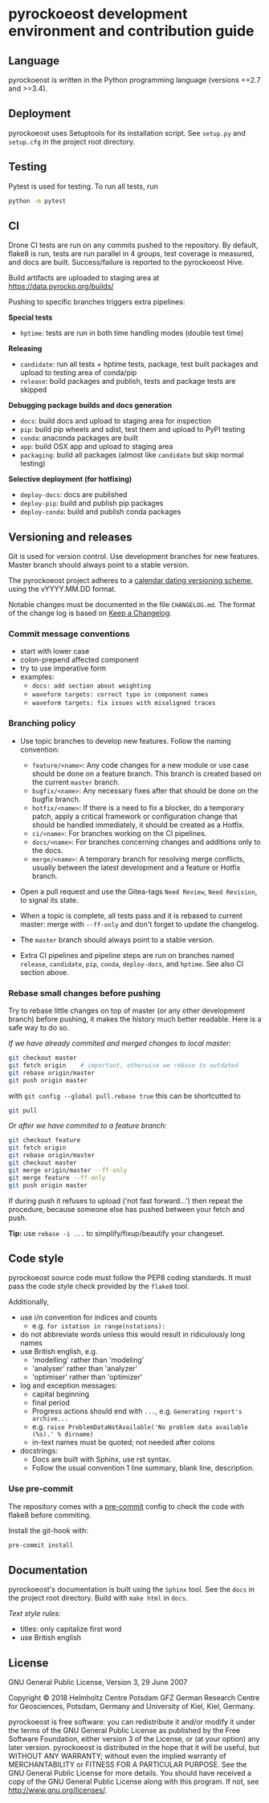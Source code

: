 # pyrockoeost development environment and contribution guide

## Language

pyrockoeost is written in the Python programming language (versions ==2.7 and >=3.4).

## Deployment

pyrockoeost uses Setuptools for its installation script. See `setup.py` and
`setup.cfg` in the project root directory.

## Testing

Pytest is used for testing. To run all tests, run

```sh
python -m pytest
```

## CI

Drone CI tests are run on any commits pushed to the repository. By default,
flake8 is run, tests are run parallel in 4 groups, test coverage is measured,
and docs are built. Success/failure is reported to the pyrockoeost Hive.

Build artifacts are uploaded to staging area at
https://data.pyrocko.org/builds/

Pushing to specific branches triggers extra pipelines:

**Special tests**

* `hptime`: tests are run in both time handling modes (double test time)

**Releasing**

* `candidate`: run all tests + hptime tests, package, test built packages
  and upload to testing area of conda/pip
* `release`: build packages and publish, tests and package tests are skipped

**Debugging package builds and docs generation**

* `docs`: build docs and upload to staging area for inspection
* `pip`: build pip wheels and sdist, test them and upload to PyPI testing
* `conda`: anaconda packages are built
* `app`: build OSX app and upload to staging area
* `packaging`: build all packages (almost like `candidate` but skip normal
  testing)

**Selective deployment (for hotfixing)**

* `deploy-docs`: docs are published
* `deploy-pip`: build and publish pip packages
* `deploy-conda`: build and publish conda packages

## Versioning and releases

Git is used for version control. Use development branches for new features.
Master branch should always point to a stable version.

The pyrockoeost project  adheres to a [calendar dating versioning scheme](https://calver.org/#scheme), using the vYYYY.MM.DD format.

Notable changes must be documented in the file `CHANGELOG.md`. The format of
the change log is based on [Keep a
Changelog](https://keepachangelog.com/en/1.0.0/).

### Commit message conventions

* start with lower case
* colon-prepend affected component
* try to use imperative form
* examples:
  - `docs: add section about weighting`
  - `waveform targets: correct typo in component names`
  - `waveform targets: fix issues with misaligned traces`

### Branching policy

* Use topic branches to develop new features. Follow the naming convention:
  - `feature/<name>`:
    Any code changes for a new module or use case should be done on a
    feature branch. This branch is created based on the current `master` branch.
  - `bugfix/<name>`:
    Any necessary fixes after that should be done on the bugfix branch.
  - `hotfix/<name>`:
    If there is a need to fix a blocker, do a temporary patch, apply a critical
    framework or configuration change that should be handled immediately,
    it should be created as a Hotfix.
  - `ci/<name>`:
    For branches working on the CI pipelines.
  - `docs/<name>`:
    For branches concerning changes and additions only to the docs.
  - `merge/<name>`:
    A temporary branch for resolving merge conflicts, usually between the
    latest development and a feature or Hotfix branch.

* Open a pull request and use the Gitea-tags `Need Review`, `Need Revision`, to
  signal its state.
* When a topic is complete, all tests pass and it is rebased to current master:
  merge with `--ff-only` and don't forget to update the changelog.
* The `master` branch should always point to a stable version.
* Extra CI pipelines and pipeline steps are run on branches named `release`,
  `candidate`, `pip`, `conda`, `deploy-docs`, and `hptime`. See also CI
  section above.

### Rebase small changes before pushing

Try to rebase little changes on top of master (or any other development branch)
before pushing, it makes the history much better readable. Here is a safe way
to do so.

*If we have already commited and merged changes to local master:*

```sh
git checkout master
git fetch origin    # important, otherwise we rebase to outdated
git rebase origin/master
git push origin master
```

with `git config --global pull.rebase true` this can be shortcutted to

```sh
git pull
```

*Or after we have commited to a feature branch:*

```sh
git checkout feature
git fetch origin
git rebase origin/master
git checkout master
git merge origin/master --ff-only
git merge feature --ff-only
git push origin master
```

If during push it refuses to upload ('not fast forward...') then repeat the
procedure, because someone else has pushed between your fetch and push.

**Tip:** use `rebase -i ...` to simplify/fixup/beautify your changeset.

## Code style

pyrockoeost source code must follow the PEP8 coding standards. It must pass the
code style check provided by the `flake8` tool.

Additionally,

* use i/n convention for indices and counts
  - e.g. `for istation in range(nstations):`
* do not abbreviate words unless this would result in ridiculously long names
* use British english, e.g.
  - 'modelling' rather than 'modeling'
  - 'analyser' rather than 'analyzer'
  - 'optimiser' rather than 'optimizer'
* log and exception messages:
  - capital beginning
  - final period
  - Progress actions should end with `...`, e.g. `Generating report's archive...`
  - e.g. `raise ProblemDataNotAvailable('No problem data available (%s).' % dirname)`
  - in-text names must be quoted; not needed after colons
* docstrings:
  - Docs are built with Sphinx, use rst syntax.
  - Follow the usual convention 1 line summary, blank line, description.

### Use pre-commit

The repository comes with a [pre-commit](https://pre-commit.com/) config to
check the code with flake8 before commiting.

Install the git-hook with:
```sh
pre-commit install
```

## Documentation

pyrockoeost's documentation is built using the `Sphinx` tool. See the `docs`
in the project root directory. Build with `make html` in `docs`.

*Text style rules:*

* titles: only capitalize first word
* use British english

## License

GNU General Public License, Version 3, 29 June 2007

Copyright © 2018 Helmholtz Centre Potsdam GFZ German Research Centre for
Geosciences, Potsdam, Germany and University of Kiel, Kiel, Germany.

pyrockoeost is free software: you can redistribute it and/or modify it under the
terms of the GNU General Public License as published by the Free Software
Foundation, either version 3 of the License, or (at your option) any later
version. pyrockoeost is distributed in the hope that it will be useful, but WITHOUT
ANY WARRANTY; without even the implied warranty of MERCHANTABILITY or FITNESS
FOR A PARTICULAR PURPOSE.  See the GNU General Public License for more details.
You should have received a copy of the GNU General Public License along with
this program. If not, see <http://www.gnu.org/licenses/>.

